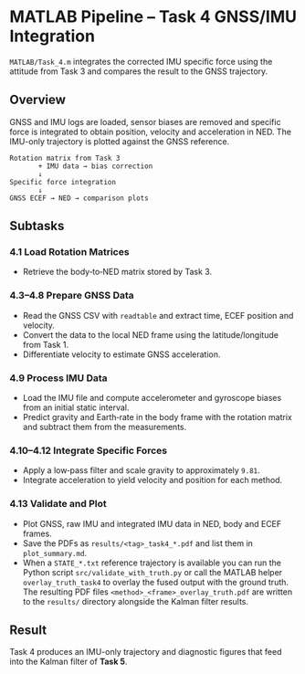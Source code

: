 # MATLAB Pipeline – Task 4 GNSS/IMU Integration

`MATLAB/Task_4.m` integrates the corrected IMU specific force using the attitude from Task 3 and compares the result to the GNSS trajectory.

## Overview

GNSS and IMU logs are loaded, sensor biases are removed and specific force is integrated to obtain position, velocity and acceleration in NED.  The IMU-only trajectory is plotted against the GNSS reference.

```text
Rotation matrix from Task 3
       + IMU data → bias correction
       ↓
Specific force integration
       ↓
GNSS ECEF → NED → comparison plots
```

## Subtasks

### 4.1 Load Rotation Matrices
- Retrieve the body‑to‑NED matrix stored by Task 3.

### 4.3–4.8 Prepare GNSS Data
- Read the GNSS CSV with `readtable` and extract time, ECEF position and velocity.
- Convert the data to the local NED frame using the latitude/longitude from Task 1.
- Differentiate velocity to estimate GNSS acceleration.

### 4.9 Process IMU Data
- Load the IMU file and compute accelerometer and gyroscope biases from an initial static interval.
- Predict gravity and Earth‑rate in the body frame with the rotation matrix and subtract them from the measurements.

### 4.10–4.12 Integrate Specific Forces
- Apply a low‑pass filter and scale gravity to approximately `9.81`.
- Integrate acceleration to yield velocity and position for each method.

### 4.13 Validate and Plot
- Plot GNSS, raw IMU and integrated IMU data in NED, body and ECEF frames.
- Save the PDFs as `results/<tag>_task4_*.pdf` and list them in `plot_summary.md`.
- When a `STATE_*.txt` reference trajectory is available you can run the Python script `src/validate_with_truth.py` or call the MATLAB helper `overlay_truth_task4` to overlay the fused output with the ground truth.  The resulting PDF files `<method>_<frame>_overlay_truth.pdf` are written to the `results/` directory alongside the Kalman filter results.

## Result

Task 4 produces an IMU-only trajectory and diagnostic figures that feed into the Kalman filter of **Task 5**.
